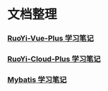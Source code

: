 # 文档整理

### [RuoYi-Vue-Plus 学习笔记](ruoyi-vue-plus/home.md)

### [RuoYi-Cloud-Plus 学习笔记](ruoyi-cloud-plus/home.md)

### [Mybatis 学习笔记](mybatis/home.md)